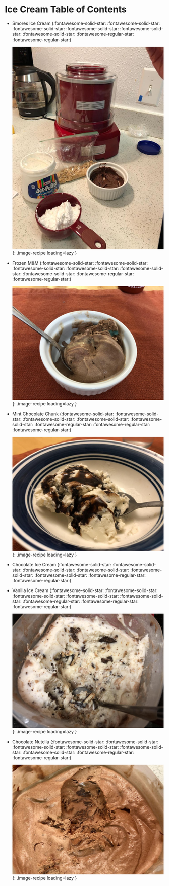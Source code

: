 # Ice Cream Table of Contents

- Smores Ice Cream (:fontawesome-solid-star: :fontawesome-solid-star: :fontawesome-solid-star: :fontawesome-solid-star: :fontawesome-solid-star: :fontawesome-solid-star: :fontawesome-regular-star: :fontawesome-regular-star:)

    ![smores_ice_cream.jpeg](./smores_ice_cream.jpeg){: .image-recipe loading=lazy }

- Frozen M&M (:fontawesome-solid-star: :fontawesome-solid-star: :fontawesome-solid-star: :fontawesome-solid-star: :fontawesome-solid-star: :fontawesome-solid-star: :fontawesome-regular-star: :fontawesome-regular-star:)

    ![frozen_m&m.jpeg](./frozen_m&m.jpeg){: .image-recipe loading=lazy }

- Mint Chocolate Chunk (:fontawesome-solid-star: :fontawesome-solid-star: :fontawesome-solid-star: :fontawesome-solid-star: :fontawesome-solid-star: :fontawesome-regular-star: :fontawesome-regular-star: :fontawesome-regular-star:)

    ![mint_chocolate_chunk.jpeg](./mint_chocolate_chunk.jpeg){: .image-recipe loading=lazy }

- Chocolate Ice Cream (:fontawesome-solid-star: :fontawesome-solid-star: :fontawesome-solid-star: :fontawesome-solid-star: :fontawesome-solid-star: :fontawesome-solid-star: :fontawesome-regular-star: :fontawesome-regular-star:)

    <!-- TODO: Capture image -->

- Vanilla Ice Cream (:fontawesome-solid-star: :fontawesome-solid-star: :fontawesome-solid-star: :fontawesome-solid-star: :fontawesome-solid-star: :fontawesome-regular-star: :fontawesome-regular-star: :fontawesome-regular-star:)

    ![vanilla_ice_cream.jpeg](./vanilla_ice_cream.jpeg){: .image-recipe loading=lazy }

- Chocolate Nutella (:fontawesome-solid-star: :fontawesome-solid-star: :fontawesome-solid-star: :fontawesome-solid-star: :fontawesome-solid-star: :fontawesome-solid-star: :fontawesome-regular-star: :fontawesome-regular-star:)

    ![chocolate_nutella.jpeg](./chocolate_nutella.jpeg){: .image-recipe loading=lazy }